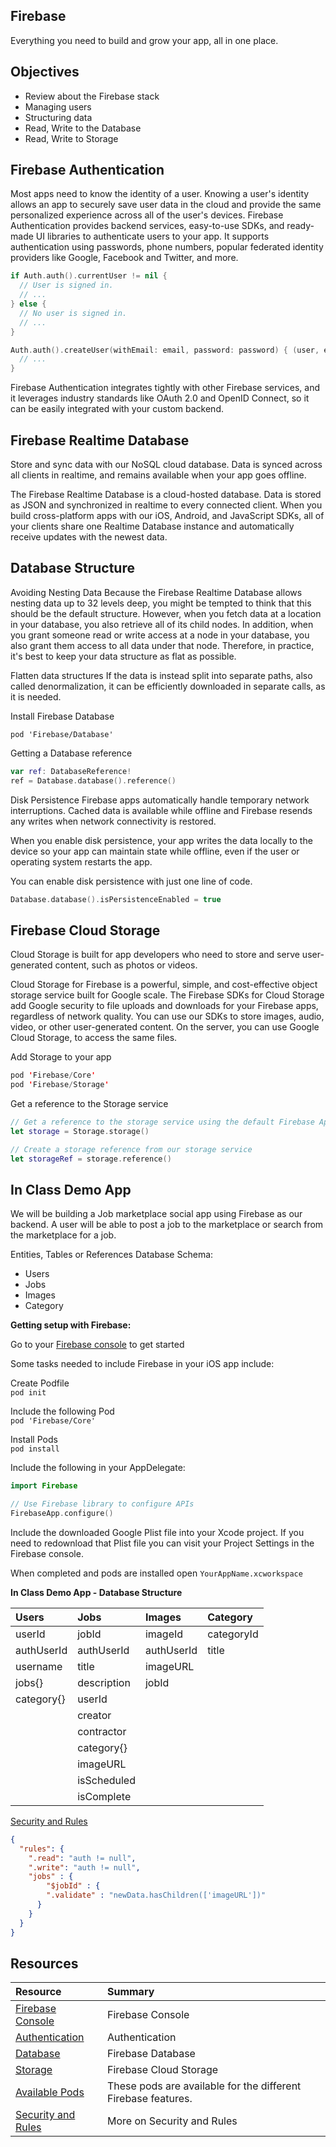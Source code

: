 ## Firebase 
Everything you need to build and grow your app, all in one place.

## Objectives 
* Review about the Firebase stack 
* Managing users 
* Structuring data 
* Read, Write to the Database 
* Read, Write to Storage 

## Firebase Authentication 
Most apps need to know the identity of a user. Knowing a user's identity allows an app to securely save user data in the cloud and provide the same personalized experience across all of the user's devices.
Firebase Authentication provides backend services, easy-to-use SDKs, and ready-made UI libraries to authenticate users to your app. It supports authentication using passwords, phone numbers, popular federated identity providers like Google, Facebook and Twitter, and more.

```swift 
if Auth.auth().currentUser != nil {
  // User is signed in.
  // ...
} else {
  // No user is signed in.
  // ...
}
```

```swift 
Auth.auth().createUser(withEmail: email, password: password) { (user, error) in
  // ...
}
```

Firebase Authentication integrates tightly with other Firebase services, and it leverages industry standards like OAuth 2.0 and OpenID Connect, so it can be easily integrated with your custom backend.

## Firebase Realtime Database 
Store and sync data with our NoSQL cloud database. Data is synced across all clients in realtime, and remains available when your app goes offline.

The Firebase Realtime Database is a cloud-hosted database. Data is stored as JSON and synchronized in realtime to every connected client. When you build cross-platform apps with our iOS, Android, and JavaScript SDKs, all of your clients share one Realtime Database instance and automatically receive updates with the newest data.


## Database Structure 
Avoiding Nesting Data
Because the Firebase Realtime Database allows nesting data up to 32 levels deep, you might be tempted to think that this should be the default structure. However, when you fetch data at a location in your database, you also retrieve all of its child nodes. In addition, when you grant someone read or write access at a node in your database, you also grant them access to all data under that node. Therefore, in practice, it's best to keep your data structure as flat as possible.

Flatten data structures
If the data is instead split into separate paths, also called denormalization, it can be efficiently downloaded in separate calls, as it is needed.

Install Firebase Database  
```
pod 'Firebase/Database'
```

Getting a Database reference 
```swift 
var ref: DatabaseReference!
ref = Database.database().reference()
```

Disk Persistence
Firebase apps automatically handle temporary network interruptions. Cached data is available while offline and Firebase resends any writes when network connectivity is restored.

When you enable disk persistence, your app writes the data locally to the device so your app can maintain state while offline, even if the user or operating system restarts the app.

You can enable disk persistence with just one line of code.

```swift
Database.database().isPersistenceEnabled = true
```

## Firebase Cloud Storage
Cloud Storage is built for app developers who need to store and serve user-generated content, such as photos or videos.

Cloud Storage for Firebase is a powerful, simple, and cost-effective object storage service built for Google scale. The Firebase SDKs for Cloud Storage add Google security to file uploads and downloads for your Firebase apps, regardless of network quality. You can use our SDKs to store images, audio, video, or other user-generated content. On the server, you can use Google Cloud Storage, to access the same files.

Add Storage to your app
```swift
pod 'Firebase/Core'
pod 'Firebase/Storage'
```

Get a reference to the Storage service 
```swift
// Get a reference to the storage service using the default Firebase App
let storage = Storage.storage()

// Create a storage reference from our storage service
let storageRef = storage.reference()
```

## In Class Demo App 
We will be building a Job marketplace social app using Firebase as our backend. A user will be able to post a job to the marketplace or search from the marketplace for a job.   

Entities, Tables or References Database Schema: 
* Users
* Jobs 
* Images 
* Category

**Getting setup with Firebase:** 

Go to your [Firebase console](https://console.firebase.google.com/?authuser=1) to get started

Some tasks needed to include Firebase in your iOS app include: 

Create Podfile  
```pod init```

Include the following Pod   
```pod 'Firebase/Core'``` 

Install Pods  
```pod install```

Include the following in your AppDelegate:  
```swift 
import Firebase
```

```swift 
// Use Firebase library to configure APIs
FirebaseApp.configure()
```

Include the downloaded Google Plist file into your Xcode project. If you need to redownload that Plist file you can visit your Project Settings in the Firebase console.  

When completed and pods are installed open ```YourAppName.xcworkspace```   

**In Class Demo App - Database Structure**   

|Users|Jobs|Images|Category|
|:----|:----|:----|:----|
|userId|jobId|imageId|categoryId|
|authUserId|authUserId|authUserId|title|
|username|title|imageURL||
|jobs{}|description|jobId||
|category{}|userId|||
||creator|||
||contractor|||
||category{}|||
||imageURL|||
||isScheduled|||
||isComplete|||

[Security and Rules](https://firebase.google.com/docs/database/security/?authuser=1)  
```json
{
  "rules": {
    ".read": "auth != null",
    ".write": "auth != null", 
    "jobs" : {
    	"$jobId" : {
        ".validate" : "newData.hasChildren(['imageURL'])"
      }
    }
  }
}
```


## Resources 
|Resource|Summary|
|:----------|:------------|
|[Firebase Console](https://console.firebase.google.com/?authuser=1)|Firebase Console|
|[Authentication](https://firebase.google.com/docs/auth/)|Authentication|
|[Database](https://firebase.google.com/docs/database/)|Firebase Database|
|[Storage](https://firebase.google.com/docs/storage/)|Firebase Cloud Storage|
|[Available Pods](https://firebase.google.com/docs/ios/setup?authuser=1)|These pods are available for the different Firebase features.|
|[Security and Rules](https://firebase.google.com/docs/database/security/?authuser=1)|More on Security and Rules|  
